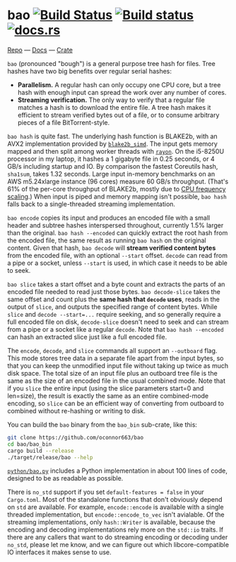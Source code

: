# bao [![Build Status](https://travis-ci.org/oconnor663/bao.svg?branch=master)](https://travis-ci.org/oconnor663/bao) [![Build status](https://ci.appveyor.com/api/projects/status/yt1vchury2xtqphk/branch/master?svg=true)](https://ci.appveyor.com/project/oconnor663/bao/branch/master) [![docs.rs](https://docs.rs/bao/badge.svg)](https://docs.rs/bao)

[Repo](https://github.com/oconnor663/bao) —
[Docs](https://docs.rs/bao) —
[Crate](https://crates.io/crates/bao)

`bao` (pronounced "bough") is a general purpose tree hash for files.
Tree hashes have two big benefits over regular serial hashes:

- **Parallelism.** A regular hash can only occupy one CPU core, but a
  tree hash with enough input can spread the work over any number of
  cores.
- **Streaming verification.** The only way to verify that a regular file
  matches a hash is to download the entire file. A tree hash makes it
  efficient to stream verified bytes out of a file, or to consume
  arbitrary pieces of a file BitTorrent-style.

`bao hash` is quite fast. The underlying hash function is BLAKE2b, with
an AVX2 implementation provided by
[`blake2b_simd`](https://github.com/oconnor663/blake2b_simd). The input
gets memory mapped and then split among worker threads with
[`rayon`](https://github.com/rayon-rs/rayon). On the i5-8250U processor
in my laptop, it hashes a 1 gigabyte file in 0.25 seconds, or 4 GB/s
including startup and IO. By comparison the fastest Coreutils hash,
`sha1sum`, takes 1.32 seconds. Large input in-memory benchmarks on an
AWS m5.24xlarge instance (96 cores) measure 60 GB/s throughput. (That's
61% of the per-core throughput of BLAKE2b, mostly due to [CPU frequency
scaling](https://blog.cloudflare.com/on-the-dangers-of-intels-frequency-scaling).)
When input is piped and memory mapping isn't possible, `bao hash` falls
back to a single-threaded streaming implementation.

`bao encode` copies its input and produces an encoded file with a small
header and subtree hashes interspersed throughout, currently 1.5% larger
than the original. `bao hash --encoded` can quickly extract the root
hash from the encoded file, the same result as running `bao hash` on the
original content. Given that hash, `bao decode` will **stream verified
content bytes** from the encoded file, with an optional `--start`
offset. `decode` can read from a pipe or a socket, unless `--start` is
used, in which case it needs to be able to seek.

`bao slice` takes a start offset and a byte count and extracts the parts
of an encoded file needed to read just those bytes. `bao decode-slice`
takes the same offset and count plus the **same hash that `decode`
uses**, reads in the output of `slice`, and outputs the specified range
of content bytes. While `slice` and `decode --start=...` require
seeking, and so generally require a full encoded file on disk,
`decode-slice` doesn't need to seek and can stream from a pipe or a
socket like a regular `decode`. Note that `bao hash --encoded` can hash
an extracted slice just like a full encoded file.

The `encode`, `decode`, and `slice` commands all support an `--outboard`
flag. This mode stores tree data in a separate file apart from the input
bytes, so that you can keep the unmodified input file without taking up
twice as much disk space. The total size of an input file plus an
outboard tree file is the same as the size of an encoded file in the
usual combined mode. Note that if you `slice` the entire input (using
the slice parameters start=0 and len=size), the result is exactly the
same as an entire combined-mode encoding, so `slice` can be an efficient
way of converting from outboard to combined without re-hashing or
writing to disk.

You can build the `bao` binary from the `bao_bin` sub-crate, like this:

```bash
git clone https://github.com/oconnor663/bao
cd bao/bao_bin
cargo build --release
./target/release/bao --help
```

[`python/bao.py`](python/bao.py) includes a Python implementation in
about 100 lines of code, designed to be as readable as possible.

There is `no_std` support if you set `default-features = false` in your
`Cargo.toml`. Most of the standalone functions that don't obviously
depend on `std` are available. For example, `encode::encode` is
available with a single threaded implementation, but
`encode::encode_to_vec` isn't avialable. Of the streaming
implementations, only `hash::Writer` is available, because the encoding
and decoding implementations rely more on the `std::io` traits. If there
are any callers that want to do streaming encoding or decoding under
`no_std`, please let me know, and we can figure out which
libcore-compatible IO interfaces it makes sense to use.
